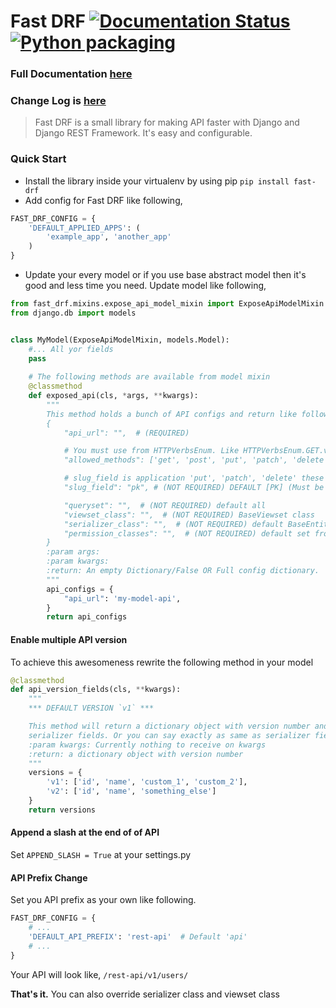 # Fast DRF [![Documentation Status](https://readthedocs.org/projects/fast-drf/badge/?version=latest)](https://fast-drf.readthedocs.io/en/latest/?badge=latest) [![Python packaging](https://github.com/iashraful/fast-drf/actions/workflows/python-package.yml/badge.svg?branch=master)](https://github.com/iashraful/fast-drf/actions/workflows/python-package.yml)


### Full Documentation [here](https://fast-drf.readthedocs.io/en/latest/)
### Change Log is [here](https://github.com/iashraful/fast-drf/blob/master/CHANGELOG.md)

> Fast DRF is a small library for making API faster with Django and Django REST Framework.
It's easy and configurable.


### Quick Start
* Install the library inside your  virtualenv by using pip `pip install fast-drf`
* Add config for Fast DRF like following,
```python
FAST_DRF_CONFIG = {
    'DEFAULT_APPLIED_APPS': (
        'example_app', 'another_app'
    )
}
```
* Update your every model or if you use base abstract model then it's good and less time you need. Update model like following,
```python
from fast_drf.mixins.expose_api_model_mixin import ExposeApiModelMixin
from django.db import models


class MyModel(ExposeApiModelMixin, models.Model):
    #... All yor fields
    pass
    
    # The following methods are available from model mixin
    @classmethod
    def exposed_api(cls, *args, **kwargs):
        """
        This method holds a bunch of API configs and return like following...
        {
            "api_url": "",  # (REQUIRED)

            # You must use from HTTPVerbsEnum. Like HTTPVerbsEnum.GET.value, HTTPVerbsEnum.POST.value
            "allowed_methods": ['get', 'post', 'put', 'patch', 'delete'], # (NOT REQUIRED)

            # slug_field is application 'put', 'patch', 'delete' these methods
            "slug_field": "pk", # (NOT REQUIRED) DEFAULT [PK] (Must be model field, unique or primary key)

            "queryset": "",  # (NOT REQUIRED) default all
            "viewset_class": "",  # (NOT REQUIRED) BaseViewset class
            "serializer_class": "",  # (NOT REQUIRED) default BaseEntitySerializer
            "permission_classes": "",  # (NOT REQUIRED) default set from settings
        }
        :param args:
        :param kwargs:
        :return: An empty Dictionary/False OR Full config dictionary.
        """
        api_configs = {
            "api_url": 'my-model-api',
        }
        return api_configs

```

#### Enable multiple API version
To achieve this awesomeness rewrite the following method in your model
```python
@classmethod
def api_version_fields(cls, **kwargs):
    """
    *** DEFAULT VERSION `v1` ***

    This method will return a dictionary object with version number and fields name. Fields are similar like
    serializer fields. Or you can say exactly as same as serializer fields.
    :param kwargs: Currently nothing to receive on kwargs
    :return: a dictionary object with version number
    """
    versions = {
        'v1': ['id', 'name', 'custom_1', 'custom_2'],
        'v2': ['id', 'name', 'something_else']
    }
    return versions
```


#### Append a slash at the end of of API
Set `APPEND_SLASH = True` at your settings.py

#### API Prefix Change
Set you API prefix as your own like following.  
```python
FAST_DRF_CONFIG = {
    # ...
    'DEFAULT_API_PREFIX': 'rest-api'  # Default 'api'
    # ...
}
```
Your API will look like, `/rest-api/v1/users/`


**That's it.** You can also override serializer class and viewset class
